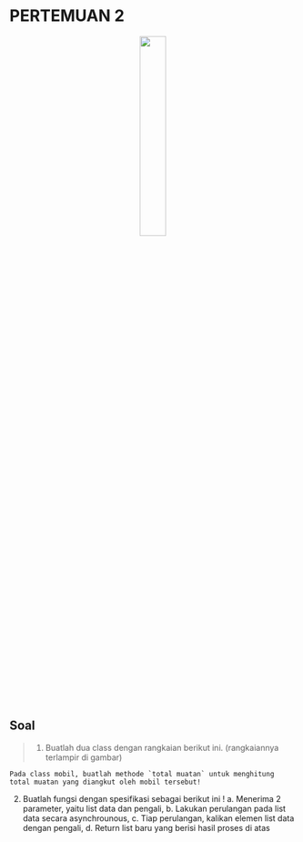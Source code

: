 # PERTEMUAN 2

<p align="center">
  <img src="https://media.tenor.com/mKTS5nbF1zcAAAAd/cute-anime-dancing.gif" width="30%" height="30%">
</p>

<!--
<p align="center">
  <img src="https://raw.githubusercontent.com/abhisheknaiidu/abhisheknaiidu/master/code.gif" width="50%" height="50%">
</p>
-->

## Soal
> 1. Buatlah dua class dengan rangkaian berikut ini.
    (rangkaiannya terlampir di gambar)

    Pada class mobil, buatlah methode `total muatan` untuk menghitung total muatan yang diangkut oleh mobil tersebut! 

2. Buatlah fungsi dengan spesifikasi sebagai berikut ini ! 
    a. Menerima 2 parameter, yaitu list data dan pengali, 
    b. Lakukan perulangan pada list data secara asynchrounous, 
    c. Tiap perulangan, kalikan elemen list data dengan pengali, 
    d. Return list baru yang berisi hasil proses di atas



